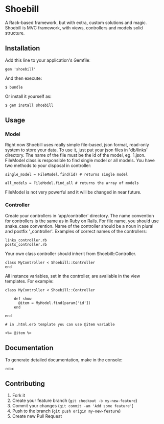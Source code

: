 # Shoebill

A Rack-based framework, but with extra, custom solutions and magic. Shoebill is MVC framework, with
views, controllers and models solid structure.

## Installation

Add this line to your application's Gemfile:

    gem 'shoebill'

And then execute:

    $ bundle

Or install it yourself as:

    $ gem install shoebill

## Usage

### Model

Right now Shoebill uses really simple file-based, json format, read-only system to store your data.
To use it, just put your json files in 'db/links' directory. The name of the file must be the id
of the model, eg. 1.json. FileModel class is responsible to find single model or all models. You have
two methods to your disposal in controller:

    single_model = FileModel.find(id) # returns single model

    all_models = FileModel.find_all # returns the array of models

FileModel is not very powerful and it will be changed in near future.

### Controller

Create your controllers in 'app/controller' directory. The name convention for controllers is the same as in Ruby on Rails.
For file name, you should use snake_case convention. Name of the controller should be a noun in plural and postfix '_controller'.
Examples of correct names of the controllers:

    links_controller.rb
    posts_controller.rb

Your own class controller should inherit from Shoebill::Controller.

    class MyController < Shoebill::Controller
    end

All instance variables, set in the controller, are available in the view templates. For example:

    class MyController < Shoebill::Controller

        def show
          @item = MyModel.find(param['id'])
        end

    end

    # in .html.erb template you can use @item variable

    <%= @item %>


## Documentation

To generate detailed documentation, make in the console:

    rdoc

## Contributing

1. Fork it
2. Create your feature branch (`git checkout -b my-new-feature`)
3. Commit your changes (`git commit -am 'Add some feature'`)
4. Push to the branch (`git push origin my-new-feature`)
5. Create new Pull Request
